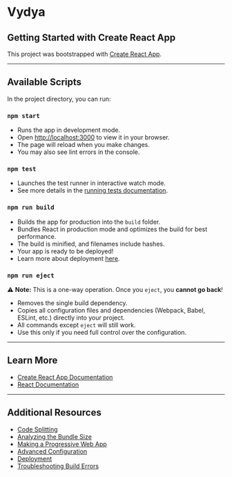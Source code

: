 # Vydya  

## Getting Started with Create React App  

This project was bootstrapped with [Create React App](https://github.com/facebook/create-react-app).  

---

## Available Scripts  

In the project directory, you can run:  

### `npm start`  
- Runs the app in development mode.  
- Open [http://localhost:3000](http://localhost:3000) to view it in your browser.  
- The page will reload when you make changes.  
- You may also see lint errors in the console.  

### `npm test`  
- Launches the test runner in interactive watch mode.  
- See more details in the [running tests documentation](https://facebook.github.io/create-react-app/docs/running-tests).  

### `npm run build`  
- Builds the app for production into the `build` folder.  
- Bundles React in production mode and optimizes the build for best performance.  
- The build is minified, and filenames include hashes.  
- Your app is ready to be deployed!  
- Learn more about deployment [here](https://facebook.github.io/create-react-app/docs/deployment).  

### `npm run eject`  
⚠️ **Note:** This is a one-way operation. Once you `eject`, you **cannot go back**!  

- Removes the single build dependency.  
- Copies all configuration files and dependencies (Webpack, Babel, ESLint, etc.) directly into your project.  
- All commands except `eject` will still work.  
- Use this only if you need full control over the configuration.  

---

## Learn More  

- [Create React App Documentation](https://facebook.github.io/create-react-app/docs/getting-started)  
- [React Documentation](https://reactjs.org/)  

---

## Additional Resources  

- [Code Splitting](https://facebook.github.io/create-react-app/docs/code-splitting)  
- [Analyzing the Bundle Size](https://facebook.github.io/create-react-app/docs/analyzing-the-bundle-size)  
- [Making a Progressive Web App](https://facebook.github.io/create-react-app/docs/making-a-progressive-web-app)  
- [Advanced Configuration](https://facebook.github.io/create-react-app/docs/advanced-configuration)  
- [Deployment](https://facebook.github.io/create-react-app/docs/deployment)  
- [Troubleshooting Build Errors](https://facebook.github.io/create-react-app/docs/troubleshooting#npm-run-build-fails-to-minify)  
